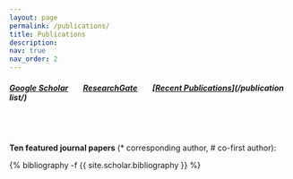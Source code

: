 ```yaml
---
layout: page
permalink: /publications/
title: Publications
description: 
nav: true
nav_order: 2
---
```

##### [<u><b>Google Scholar</b></u>](https://scholar.google.com/citations?user=SlXpfWMAAAAJ&hl=en)		&nbsp;&nbsp;&nbsp;&nbsp;&nbsp;&nbsp;			[<u><b>ResearchGate</b></u>](https://www.researchgate.net/profile/Zhiwei_Li22)		&nbsp;&nbsp;&nbsp;&nbsp;&nbsp;&nbsp;			[<u><b>Recent Publications</b></u>](/publication list/)

###### <br>

**Ten featured journal papers** (\* corresponding author, # co-first author):

<!-- _pages/publications.md -->

<div class="publications">{% bibliography -f {{ site.scholar.bibliography }} %}</div>

